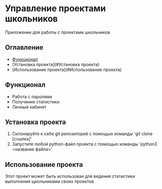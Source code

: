 # Управление проектами школьников 
Приложение для работы с проектами школьников
##  Оглавление
- [Функционал](#функционал)
- [Установка проекта](#Установка проекта)
- [Использование проекта](#Использование проекта)

## Функционал
- Работа с паролями 
- Получение статистики 
- Личный кабинет 
 
## Установка проекта 
1. Склонируйте к себе git репозиторий с помощью команды 
'git clone [ссылка]'
2. Запустите любой python-файл проекта с помощью команды
'python3 <название файла>'

## Использование проекта
Этот проект может быть использован для ведения статистики выполнения щкольниками своих проектов

